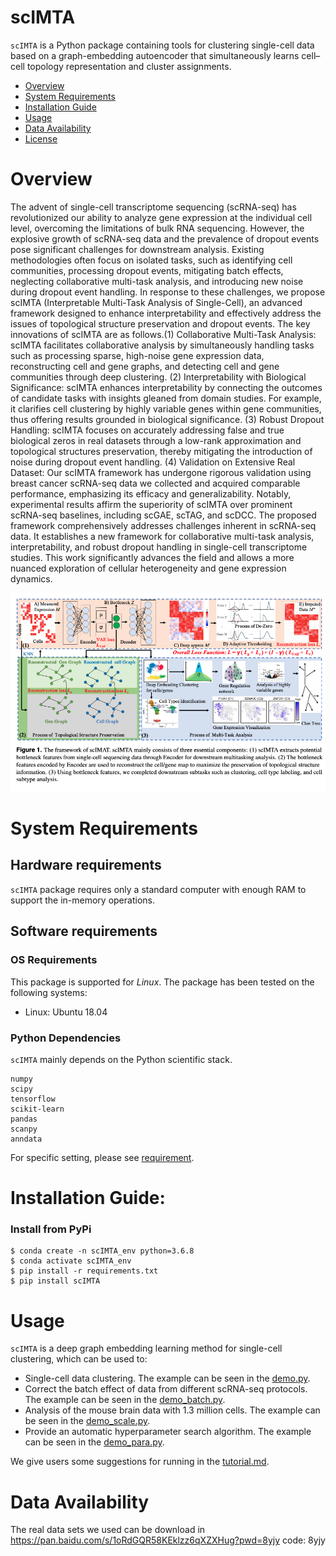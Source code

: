 # scIMTA
`scIMTA` is a Python package containing tools for clustering single-cell data based on a graph-embedding autoencoder that simultaneously learns cell–cell topology representation and cluster assignments.

- [Overview](#overview)
- [System Requirements](#system-requirements)
- [Installation Guide](#installation-guide)
- [Usage](#Usage)
- [Data Availability](#data-availability)
- [License](#license)


# Overview
The advent of single-cell transcriptome sequencing (scRNA-seq) has revolutionized our ability to analyze gene expression at the individual cell level, overcoming the limitations of bulk RNA sequencing. However, the explosive growth of scRNA-seq data and the prevalence of dropout events pose significant challenges for downstream analysis. Existing methodologies often focus on isolated tasks, such as identifying cell communities, processing dropout events, mitigating batch effects, neglecting collaborative multi-task analysis, and introducing new noise during dropout event handling. In response to these challenges, we propose scIMTA (Interpretable Multi-Task Analysis of Single-Cell), an advanced framework designed to enhance interpretability and effectively address the issues of topological structure preservation and dropout events. The key innovations of scIMTA are as follows.(1) Collaborative Multi-Task Analysis: scIMTA facilitates collaborative analysis by simultaneously handling tasks such as processing sparse, high-noise gene expression data, reconstructing cell and gene graphs, and detecting cell and gene communities through deep clustering. (2) Interpretability with Biological Significance: scIMTA enhances interpretability by connecting the outcomes of candidate tasks with insights gleaned from domain studies. For example, it clarifies cell clustering by highly variable genes within gene communities, thus offering results grounded in biological significance. (3) Robust Dropout Handling: scIMTA focuses on accurately addressing false and true biological zeros in real datasets through a low-rank approximation and topological structures preservation, thereby mitigating the introduction of noise during dropout event handling. (4) Validation on Extensive Real Dataset: Our scIMTA framework has undergone rigorous validation using breast cancer scRNA-seq data we collected and acquired comparable performance, emphasizing its efficacy and generalizability. Notably, experimental results affirm the superiority of scIMTA over prominent scRNA-seq baselines, including scGAE, scTAG, and scDCC. The proposed framework comprehensively addresses challenges inherent in scRNA-seq data. It establishes a new framework for collaborative multi-task analysis, interpretability, and robust dropout handling in single-cell transcriptome studies. This work significantly advances the field and allows a more nuanced exploration of cellular heterogeneity and gene expression dynamics.


![1664254559(1)](flowchat.jpg)

# System Requirements
## Hardware requirements
`scIMTA` package requires only a standard computer with enough RAM to support the in-memory operations.

## Software requirements
### OS Requirements
This package is supported for *Linux*. The package has been tested on the following systems:
+ Linux: Ubuntu 18.04

### Python Dependencies
`scIMTA` mainly depends on the Python scientific stack.
```
numpy
scipy
tensorflow
scikit-learn
pandas
scanpy
anndata
```
For specific setting, please see <a href="https://github.com/ShengPengYu/scIMTA/blob/master/requirements.txt">requirement</a>.

# Installation Guide:

### Install from PyPi

```
$ conda create -n scIMTA_env python=3.6.8
$ conda activate scIMTA_env
$ pip install -r requirements.txt
$ pip install scIMTA
```

# Usage
`scIMTA` is a deep graph embedding learning method for single-cell clustering, which can be used to:
+ Single-cell data clustering. The example can be seen in the <a href="https://github.com/ShengPengYu/scIMTA/blob/master/tutorial/demo.py">demo.py</a>.
+ Correct the batch effect of data from different scRNA-seq protocols. The example can be seen in the <a href="https://github.com/ShengPengYu/scIMTA/blob/master/tutorial/demo_batch.py">demo_batch.py</a>.
+ Analysis of the mouse brain data with 1.3 million cells. The example can be seen in the <a href="https://github.com/ShengPengYu/scIMTA/blob/master/tutorial/demo_scale.py">demo_scale.py</a>.
+ Provide an automatic hyperparameter search algorithm. The example can be seen in the <a href="https://github.com/ShengPengYu/scIMTA/blob/master/tutorial/demo_para.py">demo_para.py</a>.

We give users some suggestions for running in the <a href="https://github.com/ShengPengYu/scIMTA/blob/master/tutorial/tutorial.md">tutorial.md</a>.


# Data Availability

The real data sets we used can be download in https://pan.baidu.com/s/1oRdGQR58KEklzz6qXZXHug?pwd=8yjy code: 8yjy 



